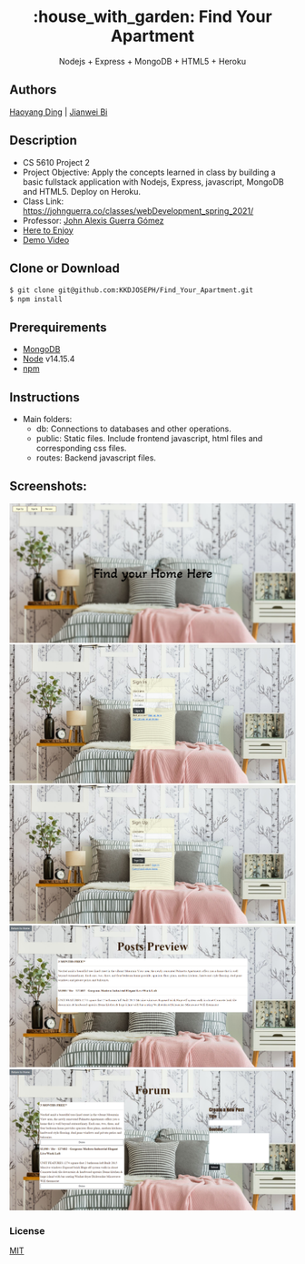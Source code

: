  
<h1 align="center">
:house_with_garden: Find Your Apartment
</h1>
<p align="center">
Nodejs + Express + MongoDB + HTML5 + Heroku
</p>

## Authors
[Haoyang Ding](https://github.com/KKDJOSEPH) | [Jianwei Bi](https://github.com/jianweibi) 

## Description
- CS 5610 Project 2
- Project Objective: Apply the concepts learned in class by building a basic fullstack application with Nodejs, Express, javascript, MongoDB and HTML5. Deploy on Heroku.
- Class Link: https://johnguerra.co/classes/webDevelopment_spring_2021/
- Professor: <a href="https://johnguerra.co/"> John Alexis Guerra Gómez </a>
- <a href="https://cryptic-stream-54472.herokuapp.com/index.html"> Here to Enjoy </a>
- <a href="https://www.youtube.com/watch?v=Re4CF1S1yOk"> Demo Video </a>

## Clone or Download
```terminal
$ git clone git@github.com:KKDJOSEPH/Find_Your_Apartment.git
$ npm install
```

## Prerequirements
- [MongoDB](https://www.mongodb.com/3)
- [Node](https://nodejs.org/en/download/) v14.15.4
- [npm](https://nodejs.org/en/download/package-manager/)

## Instructions
- Main folders:
  * db: Connections to databases and other operations.
  * public: Static files. Include frontend javascript, html files and corresponding css files.
  * routes: Backend javascript files.

## Screenshots:
![](Screenshots/homepage.jpg)
![](Screenshots/signin.jpg)
![](Screenshots/signup.jpg)
![](Screenshots/preview.jpg)
![](Screenshots/forum.jpg)

### License
[MIT]()


